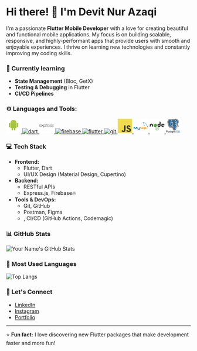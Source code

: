 # Hi there! 👋 I'm Devit Nur Azaqi

I'm a passionate **Flutter Mobile Developer** with a love for creating beautiful and functional mobile applications. My focus is on building scalable, responsive, and highly-performant apps that provide users with smooth and enjoyable experiences. I thrive on learning new technologies and constantly improving my coding skills.

### 🌱 Currently learning
- **State Management** (Bloc, GetX)
- **Testing & Debugging** in Flutter
- **CI/CD Pipelines**

<h3 align="left">⚙️ Languages and Tools:</h3>
<p align="left"> <a href="https://developer.android.com" target="_blank" rel="noreferrer"> <img src="https://raw.githubusercontent.com/devicons/devicon/master/icons/android/android-original-wordmark.svg" alt="android" width="40" height="40"/> </a> <a href="https://dart.dev" target="_blank" rel="noreferrer"> <img src="https://www.vectorlogo.zone/logos/dartlang/dartlang-icon.svg" alt="dart" width="40" height="40"/> </a> <a href="https://expressjs.com" target="_blank" rel="noreferrer"> <img src="https://raw.githubusercontent.com/devicons/devicon/master/icons/express/express-original-wordmark.svg" alt="express" width="40" height="40"/> </a> <a href="https://firebase.google.com/" target="_blank" rel="noreferrer"> <img src="https://www.vectorlogo.zone/logos/firebase/firebase-icon.svg" alt="firebase" width="40" height="40"/> </a> <a href="https://flutter.dev" target="_blank" rel="noreferrer"> <img src="https://www.vectorlogo.zone/logos/flutterio/flutterio-icon.svg" alt="flutter" width="40" height="40"/> </a> <a href="https://git-scm.com/" target="_blank" rel="noreferrer"> <img src="https://www.vectorlogo.zone/logos/git-scm/git-scm-icon.svg" alt="git" width="40" height="40"/> </a> <a href="https://developer.mozilla.org/en-US/docs/Web/JavaScript" target="_blank" rel="noreferrer"> <img src="https://raw.githubusercontent.com/devicons/devicon/master/icons/javascript/javascript-original.svg" alt="javascript" width="40" height="40"/> </a> <a href="https://www.mysql.com/" target="_blank" rel="noreferrer"> <img src="https://raw.githubusercontent.com/devicons/devicon/master/icons/mysql/mysql-original-wordmark.svg" alt="mysql" width="40" height="40"/> </a> <a href="https://nodejs.org" target="_blank" rel="noreferrer"> <img src="https://raw.githubusercontent.com/devicons/devicon/master/icons/nodejs/nodejs-original-wordmark.svg" alt="nodejs" width="40" height="40"/> </a> <a href="https://www.postgresql.org" target="_blank" rel="noreferrer"> <img src="https://raw.githubusercontent.com/devicons/devicon/master/icons/postgresql/postgresql-original-wordmark.svg" alt="postgresql" width="40" height="40"/> </a> </p>

### 💻 Tech Stack
- **Frontend:**
  - Flutter, Dart
  - UI/UX Design (Material Design, Cupertino)
- **Backend:**
  - RESTful APIs
  - Express.js, Firebase🔥
- **Tools & DevOps:**
  - Git, GitHub
  - Postman, Figma
  - , CI/CD (GitHub Actions, Codemagic)

### 📊 GitHub Stats
![Your Name's GitHub Stats](https://github-readme-stats.vercel.app/api?username=devvna&show_icons=true&theme=radical)

### 🚀 Most Used Languages
![Top Langs](https://github-readme-stats.vercel.app/api/top-langs/?username=devvna&layout=compact&theme=radical)

### 🔗 Let's Connect
- [LinkedIn](https://www.linkedin.com/in/yourusername)
- [Instagram](https://twitter.com/yourusername)
- [Portfolio](https://yourwebsite.com)

---

⭐ **Fun fact:** I love discovering new Flutter packages that make development faster and more fun!
